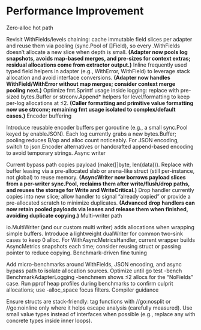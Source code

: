 # Performance Improvement

Zero‑alloc hot path

Revisit WithFields/levels chaining: cache immutable field slices per adapter and reuse them via pooling (sync.Pool of []Field), so every .WithFields doesn’t allocate a new slice when depth is small. **(Adapter now pools log snapshots, avoids map-based merges, and pre-sizes for context extras; residual allocations come from extractor output.)**
Inline frequently used typed field helpers in adapter (e.g., WithError, WithField) to leverage stack allocation and avoid interface conversions. **(Adapter now handles WithField/WithError without map merges; consider context merge pooling next.)**
Optimize fmt.Sprintf usage inside logging: replace with pre-sized bytes.Buffer or strconv.Append* helpers for level/formatting to keep per-log allocations at ≤2. **(Caller formatting and primitive value formatting now use strconv; remaining fmt usage isolated to complex/default cases.)**
Encoder buffering

Introduce reusable encoder buffers per goroutine (e.g., a small sync.Pool keyed by enableJSON). Each log currently grabs a new bytes.Buffer; pooling reduces B/op and alloc count noticeably.
For JSON encoding, switch to json.Encoder alternatives or handcrafted append-based encoding to avoid temporary strings.
Async writer

Current bypass path copies payload (make([]byte, len(data))). Replace with buffer leasing via a pre-allocated slab or arena-like struct (still per-instance, not global) to reuse memory. **(AsyncWriter now borrows payload slices from a per-writer sync.Pool, reclaims them after write/flush/drop paths, and reuses the storage for Write and WriteCritical.)**
Drop handler currently copies into new slice; allow handler to signal “already copied” or provide a pre-allocated scratch to minimize duplicates. **(Advanced drop handlers can now retain pooled payloads via leases and release them when finished, avoiding duplicate copying.)**
Multi-writer path

io.MultiWriter (and our custom multi writer) adds allocations when wrapping simple buffers. Introduce a lightweight dualWriter for common two-sink cases to keep 0 alloc.
For WithAsyncMetricsHandler, current wrapper builds AsyncMetrics snapshots each time; consider reusing struct or passing pointer to reduce copying.
Benchmark-driven fine tuning

Add micro-benchmarks around WithFields, JSON encoding, and async bypass path to isolate allocation sources. Optimize until go test -bench BenchmarkAdapterLogging -benchmem shows ≤2 allocs for the “NoFields” case.
Run pprof heap profiles during benchmarks to confirm culprit allocations; use -alloc_space focus filters.
Compiler guidance

Ensure structs are stack-friendly: tag functions with //go:nosplit or //go:noinline only where it helps escape analysis (carefully measured).
Use small value types instead of interfaces when possible (e.g., replace any with concrete types inside inner loops).
